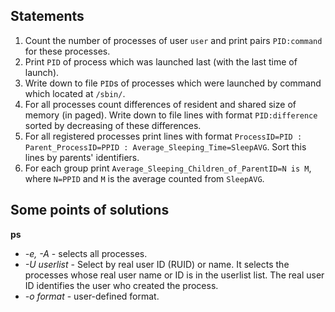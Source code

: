 ## Statements
1. Count the number of processes of user `user` and print pairs `PID:command` for these processes.
2. Print `PID` of process which was launched last (with the last time of launch).
3. Write down to file `PID`s of processes which were launched by command which located at `/sbin/`.
4. For all processes count differences of resident and shared size of memory (in paged). Write down to file lines with format `PID:difference` sorted by decreasing of these differences.
5. For all registered processes print lines with format `ProcessID=PID : Parent_ProcessID=PPID : Average_Sleeping_Time=SleepAVG`. Sort this lines by parents' identifiers.
6. For each group print `Average_Sleeping_Children_of_ParentID=N is M`, where `N=PPID` and `M` is the average counted from `SleepAVG`.

## Some points of solutions
**ps**
- *-e, -A* - selects all processes.
- *-U userlist* - Select by real user ID (RUID) or name.  It selects the processes whose real user name or ID is in the userlist list.  The real user ID identifies the user who created the process.
- *-o format* - user-defined format.

